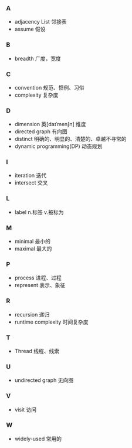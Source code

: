 ### A

- adjacency List 邻接表
- assume 假设

### B
- breadth 广度，宽度

### C
- convention 规范、惯例、习俗
- complexity 复杂度

### D
- dimension 英[daɪˈmenʃn] 维度 
- directed graph 有向图
- distinct 明确的、明显的、清楚的、卓越不寻常的
- dynamic programming(DP) 动态规划

### I
- iteration 迭代
- intersect 交叉

### L
- label n.标签 v.被标为

### M
- minimal 最小的
- maximal 最大的

### P
- process 进程、过程
- represent 表示、象征

### R
- recursion 递归
- runtime complexity 时间复杂度

### T
- Thread 线程、线索

### U
- undirected graph 无向图

### V
- visit 访问

### W
- widely-used 常用的


